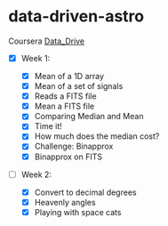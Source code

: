 # data-driven-astro

Coursera [Data_Drive](https://www.coursera.org/learn/data-driven-astronomy)

- [x] Week 1:

  - [x] Mean of a 1D array
  - [x] Mean of a set of signals
  - [x] Reads a FITS file
  - [x] Mean a FITS file
  - [x] Comparing Median and Mean
  - [x] Time it!
  - [x] How much does the median cost?
  - [x] Challenge: Binapprox
  - [x] Binapprox on FITS

- [ ] Week 2:
    
  - [x] Convert to decimal degrees
  - [x] Heavenly angles
  - [x] Playing with space cats